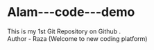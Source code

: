 # Alam---code---demo
This is my 1st Git Repository on Github .
<br>
Author -  Raza (Welcome to new coding platform)
